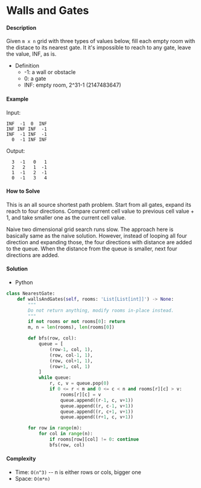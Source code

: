 # Walls and Gates

#### Description

Given `m x n` grid with three types of values below, fill each empty room with the distace to its nearest gate. It it's impossible to reach to any gate, leave the value, INF, as is.

- Definition
    -  -1: a wall or obstacle
    -   0: a gate
    - INF: empty room, 2^31-1 (2147483647)

#### Example

Input:

```
INF  -1  0  INF
INF INF INF  -1
INF  -1 INF  -1
  0  -1 INF INF
```

Output:

```
  3  -1   0   1
  2   2   1  -1
  1  -1   2  -1
  0  -1   3   4
```

#### How to Solve

This is an all source shortest path problem. Start from all gates, expand its reach to four directions. Compare current cell value to previous cell value + 1, and take smaller one as the current cell value.

Naive two dimensional grid search runs slow. The approach here is basically same as the naive solution. However, instead of looping all four direction and expanding those, the four directions with distance are added to the queue. When the distance from the queue is smaller, next four directions are added. 


#### Solution

- Python

```python
class NearestGate:
    def wallsAndGates(self, rooms: 'List[List[int]]') -> None:
        """
        Do not return anything, modify rooms in-place instead.
        """
        if not rooms or not rooms[0]: return
        m, n = len(rooms), len(rooms[0])

        def bfs(row, col):
            queue = [
                (row-1, col, 1),
                (row, col-1, 1),
                (row, col+1, 1),
                (row+1, col, 1)
            ]
            while queue:
                r, c, v = queue.pop(0)
                if 0 <= r < m and 0 <= c < n and rooms[r][c] > v:
                    rooms[r][c] = v
                    queue.append((r-1, c, v+1))
                    queue.append((r, c-1, v+1))
                    queue.append((r, c+1, v+1))
                    queue.append((r+1, c, v+1))

        for row in range(m):
            for col in range(n):
                if rooms[row][col] != 0: continue
                bfs(row, col)
```

#### Complexity

- Time: `O(n^3)` -- n is either rows or cols, bigger one
- Space: `O(m*n)` 